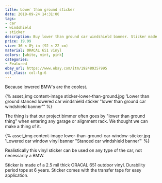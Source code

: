 ```yaml
---
title: Lower than ground sticker
date: 2018-09-24 14:31:00
tags:
- car
- windshield
- sticker
description: Buy lower than ground car windshield banner. Sticker made of ORACAL vinyl.
price: 19.99
size: 36 × 8½ in (92 × 22 cm)
material: ORACAL 651 vinyl
colors: [white, mint, pink]
categories:
- Featured
ebay_url: https://www.ebay.com/itm/192489357995
col_class: col-lg-6
---
```


Because lowered BMW's are the coolest.

<!-- more -->
{% asset_img content-image sticker-lower-than-ground.jpg 'Lower than ground stanced lowered car windshield sticker "lower than ground car windshield banner"' %}

The thing is that our project bimmer often goes by "lower than ground thing" when entering any garage or alignment rack. We thought we can make a thing of it.

{% asset_img content-image lower-than-ground-car-window-sticker.jpg 'Lowered car window vinyl banner "Stanced car windshield banner"' %}

Realistically this vinyl sticker can be used on any type of the car, not necessarily a BMW.

Sticker is made of a 2.5 mil thick ORACAL 651 outdoor vinyl. Durability period tops at 6 years. Sticker comes with the transfer tape for easy application.
